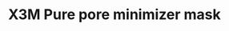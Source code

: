 ---
title: X3M Pure pore minimizer mask
description: >-
  Detta är ett paket på 5 sheet-masker. Maskerna innehåller bl.a. aktivt kol
  vilket rengör huden från bakterier och yttre föroreningar och fungerar som en
  magnet som drar smuts ur porerna. Maskerna motverkar glansiga partier, lugnar
  huden och ger en frisk känsla. Dessa masker ska inte återanvändas.
image: /images/produkter/image22.jpg
shop_link: 'https://www.beauty-bar.se/partner/pipers-hudvard/?add-to-cart=3785'
info_link: >-
  https://www.beauty-bar.se/produkt/cliniccare-x3m-purepore-minimizer-mask-5-x-25ml/?ref=14
pris: '569:-'
category: Mask
---